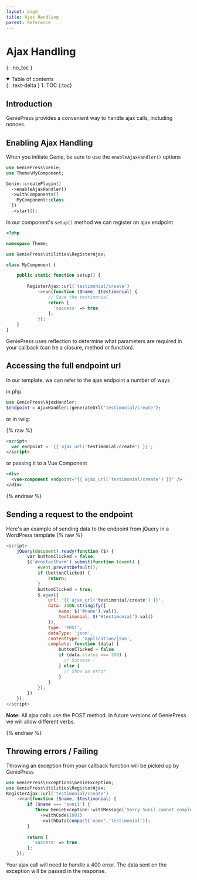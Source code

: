 ```yaml
---
layout: page 
title: Ajax Handling
parent: Reference
---
```


# Ajax Handling
{: .no_toc }
<details open markdown="block">
  <summary>
    Table of contents
  </summary>
  {: .text-delta }
1. TOC
{:toc}
</details>

## Introduction
GeniePress provides a convenient way to handle ajax calls, including nonces.

## Enabling Ajax Handling

When you initiate Genie, be sure to use the `enableAjaxHandler()` options

```php
use GeniePress\Genie;
use Theme\MyComponent;

Genie::createPlugin()
  ->enableAjaxHandler()
  ->withComponents([
    MyComponent::class
  ])
  ->start();
```

In our component's `setup()` method we can register an ajax endpoint 

```php
<?php

namespace Theme;

use GeniePress\Utilities\RegisterAjax;

class MyComponent {

    public static function setup() { 
    
        RegisterAjax::url('testimonial/create')
            ->run(function ($name, $testimonial) {
                // Save the testimonial
                return [
                  'success' => true
                ];       
            });
    }
}
```

GeniePress uses reflection to determine what parameters are required in your callback (can be a closure, method or function).

## Accessing the full endpoint url
In our template, we can refer to the ajax endpoint a number of ways

in php:

```php
use GeniePress\AjaxHandler;
$endpoint = AjaxHandler::generateUrl('testimonial/create');
```

or in twig:

{% raw %}
```html
<script>
  var endpoint = '{{ ajax_url('testimonial/create') }}';
</script>
```

or passing it to a Vue Component

```html
<div>
  <vue-component endpoint="{{ ajax_url('testimonial/create') }}" />
</div> 
```
{% endraw %}

## Sending a request to the endpoint

Here's an example of sending data to the endpoint from jQuery in a WordPress template
{% raw %}
```javascript
<script>
    jQuery(document).ready(function ($) {
        var buttonClicked = false;
        $('#contactForm').submit(function (event) {
            event.preventDefault();
            if (buttonClicked) {
                return;
            }
            buttonClicked = true;
            $.ajax({
                url: '{{ ajax_url('testimonial/create') }}',
                data: JSON.stringify({
                    name: $('#name').val(),
                    testimonial: $('#testimonial').val()
                }),
                type: 'POST',
                dataType: 'json',
                contentType: 'application/json',
                complete: function (data) {
                    buttonClicked = false
                    if (data.status === 200) {
                      // Success !
                    } else { 
                      // Show an error  
                    }       
                }
            });
        })
    });
</script>
```

**Note:** All ajax calls use the POST method. In future versions of GeniePress we will allow different verbs.


{% endraw %}

## Throwing errors / Failing
Throwing an exception from your callback function will be picked up by GeniePress

```php
use GeniePress\Exceptions\GenieException;
use GeniePress\Utilities\RegisterAjax;
RegisterAjax::url('testimonial/create')
    ->run(function ($name, $testimonial) {
        if ($name === 'sunil') { 
           Throw GenieException::withMessage('Sorry Sunil cannot complete forms')
             ->withCode(1001)
             ->withData(compact('name','testimonial'));
        }
        
        return [
          'success' => true
        ];        
    });
```
Your ajax call will need to handle a 400 error.  The data sent on the exception will be passed in the response.
